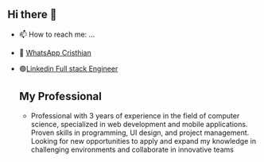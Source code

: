 ## Hi there 👋

- 📫 How to reach me: ...
- 📲 [WhatsApp Cristhian](https://api.whatsapp.com/send?phone=593969914959&text=Hola%20que%20tal%20Cristhian%2C%20Un%20gusto%20saludarte)
- 🟢[Linkedin Full stack Engineer](www.linkedin.com/in/cazz-soft)

  ## My Professional
  - Professional with 3 years of experience in the field of computer science, specialized in web development and mobile applications. 
    Proven skills in programming, UI design, and project management. Looking for new opportunities 
    to apply and expand my knowledge in challenging environments and collaborate in innovative teams 

